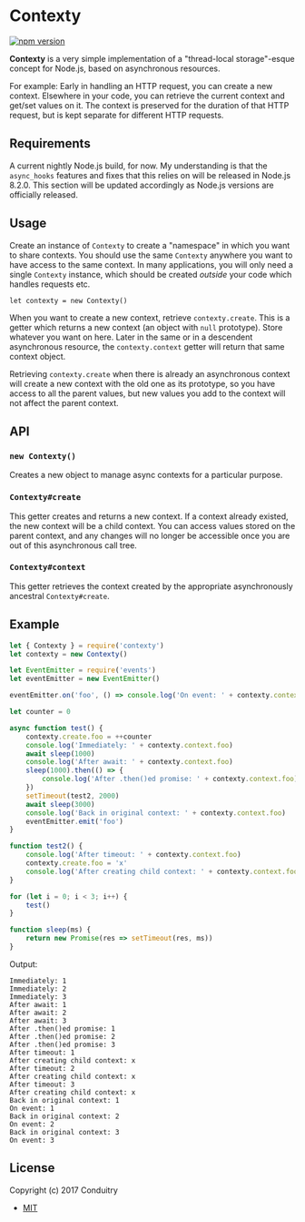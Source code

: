# Contexty

[![npm version](https://img.shields.io/npm/v/contexty.svg?style=flat-square)](https://www.npmjs.com/package/contexty)

**Contexty** is a very simple implementation of a "thread-local storage"-esque concept for Node.js, based on asynchronous resources.

For example: Early in handling an HTTP request, you can create a new context. Elsewhere in your code, you can retrieve the current context and get/set values on it. The context is preserved for the duration of that HTTP request, but is kept separate for different HTTP requests.

## Requirements

A current nightly Node.js build, for now. My understanding is that the `async_hooks` features and fixes that this relies on will be released in Node.js 8.2.0. This section will be updated accordingly as Node.js versions are officially released.

## Usage

Create an instance of `Contexty` to create a "namespace" in which you want to share contexts. You should use the same `Contexty` anywhere you want to have access to the same context. In many applications, you will only need a single `Contexty` instance, which should be created *outside* your code which handles requests etc.

`let contexty = new Contexty()`

When you want to create a new context, retrieve `contexty.create`. This is a getter which returns a new context (an object with `null` prototype). Store whatever you want on here. Later in the same or in a descendent asynchronous resource, the `contexty.context` getter will return that same context object.

Retrieving `contexty.create` when there is already an asynchronous context will create a new context with the old one as its prototype, so you have access to all the parent values, but new values you add to the context will not affect the parent context.

## API

### `new Contexty()`

Creates a new object to manage async contexts for a particular purpose.

### `Contexty#create`

This getter creates and returns a new context. If a context already existed, the new context will be a child context. You can access values stored on the parent context, and any changes will no longer be accessible once you are out of this asynchronous call tree.

### `Contexty#context`

This getter retrieves the context created by the appropriate asynchronously ancestral `Contexty#create`.

## Example

```javascript
let { Contexty } = require('contexty')
let contexty = new Contexty()

let EventEmitter = require('events')
let eventEmitter = new EventEmitter()

eventEmitter.on('foo', () => console.log('On event: ' + contexty.context.foo))

let counter = 0

async function test() {
	contexty.create.foo = ++counter
	console.log('Immediately: ' + contexty.context.foo)
	await sleep(1000)
	console.log('After await: ' + contexty.context.foo)
	sleep(1000).then(() => {
		console.log('After .then()ed promise: ' + contexty.context.foo)
	})
	setTimeout(test2, 2000)
	await sleep(3000)
	console.log('Back in original context: ' + contexty.context.foo)
	eventEmitter.emit('foo')
}

function test2() {
	console.log('After timeout: ' + contexty.context.foo)
	contexty.create.foo = 'x'
	console.log('After creating child context: ' + contexty.context.foo)
}

for (let i = 0; i < 3; i++) {
	test()
}

function sleep(ms) {
	return new Promise(res => setTimeout(res, ms))
}
```

Output:

```
Immediately: 1
Immediately: 2
Immediately: 3
After await: 1
After await: 2
After await: 3
After .then()ed promise: 1
After .then()ed promise: 2
After .then()ed promise: 3
After timeout: 1
After creating child context: x
After timeout: 2
After creating child context: x
After timeout: 3
After creating child context: x
Back in original context: 1
On event: 1
Back in original context: 2
On event: 2
Back in original context: 3
On event: 3
```

## License

Copyright (c) 2017 Conduitry

- [MIT](https://github.com/Conduitry/contexty/blob/master/LICENSE)
